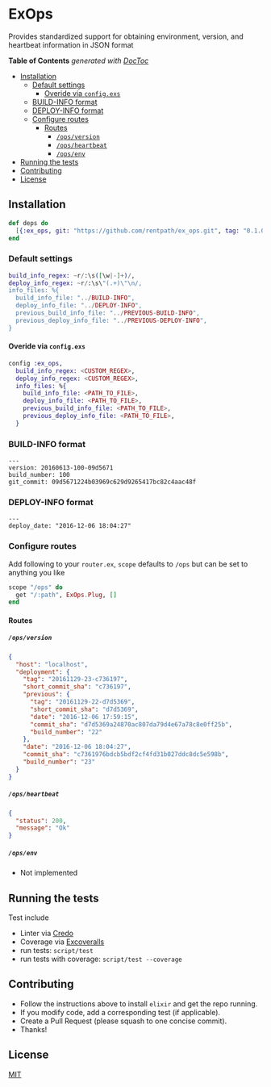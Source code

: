 # ExOps

Provides standardized support for obtaining environment, version, and heartbeat information in JSON format

<!-- START doctoc generated TOC please keep comment here to allow auto update -->
<!-- DON'T EDIT THIS SECTION, INSTEAD RE-RUN doctoc TO UPDATE -->
**Table of Contents**  *generated with [DocToc](https://github.com/thlorenz/doctoc)*

- [Installation](#installation)
  - [Default settings](#default-settings)
    - [Overide via `config.exs`](#overide-via-configexs)
  - [BUILD-INFO format](#build-info-format)
  - [DEPLOY-INFO format](#deploy-info-format)
  - [Configure routes](#configure-routes)
    - [Routes](#routes)
      - [`/ops/version`](#opsversion)
      - [`/ops/heartbeat`](#opsheartbeat)
      - [`/ops/env`](#opsenv)
- [Running the tests](#running-the-tests)
- [Contributing](#contributing)
- [License](#license)

<!-- END doctoc generated TOC please keep comment here to allow auto update -->

## Installation

```elixir
def deps do
  [{:ex_ops, git: "https://github.com/rentpath/ex_ops.git", tag: "0.1.0"}]
end
```

### Default settings
```elixir
build_info_regex: ~r/:\s([\w|-]+)/,
deploy_info_regex: ~r/:\s\"(.+)\"\n/,
info_files: %{
  build_info_file: "../BUILD-INFO",
  deploy_info_file: "../DEPLOY-INFO",
  previous_build_info_file: "../PREVIOUS-BUILD-INFO",
  previous_deploy_info_file: "../PREVIOUS-DEPLOY-INFO",
}
```

#### Overide via `config.exs`
```elixir
config :ex_ops,
  build_info_regex: <CUSTOM_REGEX>,
  deploy_info_regex: <CUSTOM_REGEX>,
  info_files: %{
    build_info_file: <PATH_TO_FILE>,
    deploy_info_file: <PATH_TO_FILE>,
    previous_build_info_file: <PATH_TO_FILE>,
    previous_deploy_info_file: <PATH_TO_FILE>,
  }
```

### BUILD-INFO format
```
---
version: 20160613-100-09d5671
build_number: 100
git_commit: 09d5671224b03969c629d9265417bc82c4aac48f
```

### DEPLOY-INFO format
```
---
deploy_date: "2016-12-06 18:04:27"
```

### Configure routes

Add following to your `router.ex`, `scope` defaults to `/ops` but can be set to anything you like

```elixir
scope "/ops" do
  get "/:path", ExOps.Plug, []
end
```

#### Routes

##### `/ops/version`
```json
{
  "host": "localhost",
  "deployment": {
    "tag": "20161129-23-c736197",
    "short_commit_sha": "c736197",
    "previous": {
      "tag": "20161129-22-d7d5369",
      "short_commit_sha": "d7d5369",
      "date": "2016-12-06 17:59:15",
      "commit_sha": "d7d5369a24870ac807da79d4e67a78c8e0ff25b",
      "build_number": "22"
    },
    "date": "2016-12-06 18:04:27",
    "commit_sha": "c7361976bdcb5bdf2cf4fd31b027ddc8dc5e598b",
    "build_number": "23"
  }
}
```

##### `/ops/heartbeat`
```json
{
  "status": 200,
  "message": "Ok"
}
```

##### `/ops/env`
- Not implemented

## Running the tests

Test include
- Linter via [Credo](https://hex.pm/packages/credo)
- Coverage via [Excoveralls](https://hex.pm/packages/excoveralls)
- run tests: `script/test`
- run tests with coverage: `script/test --coverage`

## Contributing
-  Follow the instructions above to install `elixir` and get the repo running.
-  If you modify code, add a corresponding test (if applicable).
-  Create a Pull Request (please squash to one concise commit).
-  Thanks!

## License
[MIT](https://github.com/rentpath/ex_ops/blob/master/LICENSE)

